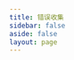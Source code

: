 ```yaml
---
title: 错误收集
sidebar: false
aside: false
layout: page
---
```


<base-index :title="$frontmatter.title"/>

